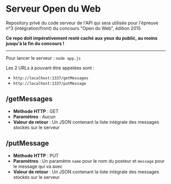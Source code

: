 # Serveur Open du Web
Repository privé du code serveur de l'API qui sera utilisée pour l'épreuve n°3 (intégration/front) du concours "Open du Web", édition 2015

**Ce repo doit impérativement resté caché aux yeux du public, au moins jusqu'à la fin du concours !**

------

Pour lancer le serveur : `node app.js`

Les 2 URLs à pouvant être appelées sont :

* `http://localhost:1337/getMessages`
* `http://localhost:1337/putMessage`

/getMessages
--

* **Méthode HTTP** : GET
* **Paramètres** : Aucun
* **Valeur de retour** : Un JSON contenant la liste intégrale des messages stockés sur le serveur

/putMessage
--

* **Méthode HTTP** : PUT
* **Paramètres** : Un paramètre `name` pour le nom du posteur et `message` pour le message qui va avec
* **Valeur de retour** : Un JSON contenant la liste intégrale des messages stockés sur le serveur